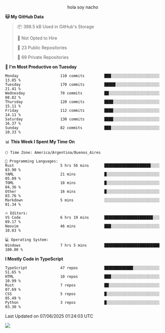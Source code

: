 <p align="center">hola soy nacho</p>

<!--START_SECTION:waka-->
**🐱 My GitHub Data** 

> 📦 398.5 kB Used in GitHub's Storage 
 > 
> 🚫 Not Opted to Hire
 > 
> 📜 23 Public Repositories 
 > 
> 🔑 69 Private Repositories 
 > 
📅 **I'm Most Productive on Tuesday** 

```text
Monday                   110 commits         ███░░░░░░░░░░░░░░░░░░░░░░   13.85 % 
Tuesday                  170 commits         █████░░░░░░░░░░░░░░░░░░░░   21.41 % 
Wednesday                70 commits          ██░░░░░░░░░░░░░░░░░░░░░░░   08.82 % 
Thursday                 120 commits         ████░░░░░░░░░░░░░░░░░░░░░   15.11 % 
Friday                   112 commits         ████░░░░░░░░░░░░░░░░░░░░░   14.11 % 
Saturday                 130 commits         ████░░░░░░░░░░░░░░░░░░░░░   16.37 % 
Sunday                   82 commits          ███░░░░░░░░░░░░░░░░░░░░░░   10.33 % 
```


📊 **This Week I Spent My Time On** 

```text
🕑︎ Time Zone: America/Argentina/Buenos_Aires

💬 Programming Languages: 
Rust                     5 hrs 56 mins       █████████████████████░░░░   83.90 % 
YAML                     21 mins             █░░░░░░░░░░░░░░░░░░░░░░░░   05.09 % 
TOML                     18 mins             █░░░░░░░░░░░░░░░░░░░░░░░░   04.36 % 
Other                    16 mins             █░░░░░░░░░░░░░░░░░░░░░░░░   03.76 % 
Markdown                 5 mins              ░░░░░░░░░░░░░░░░░░░░░░░░░   01.34 % 

🔥 Editors: 
VS Code                  6 hrs 19 mins       ██████████████████████░░░   89.17 % 
Neovim                   46 mins             ███░░░░░░░░░░░░░░░░░░░░░░   10.83 % 

💻 Operating System: 
Windows                  7 hrs 5 mins        █████████████████████████   100.00 % 
```

**I Mostly Code in TypeScript** 

```text
TypeScript               47 repos            █████████████░░░░░░░░░░░░   51.65 % 
HTML                     10 repos            ███░░░░░░░░░░░░░░░░░░░░░░   10.99 % 
Rust                     7 repos             ██░░░░░░░░░░░░░░░░░░░░░░░   07.69 % 
CSS                      5 repos             █░░░░░░░░░░░░░░░░░░░░░░░░   05.49 % 
Python                   3 repos             █░░░░░░░░░░░░░░░░░░░░░░░░   03.30 % 
```




 Last Updated on 07/06/2025 01:24:03 UTC
<!--END_SECTION:waka-->

![](http://moe-counter.es3n1n.eu/get/@nachoofg?name=nachoofg&theme=asoul&padding=7&offset=0&align=center&scale=1&pixelated=1&darkmode=auto)

